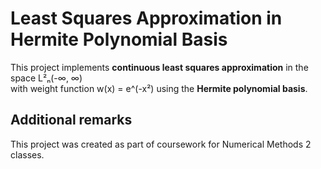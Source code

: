 # Least Squares Approximation in Hermite Polynomial Basis

This project implements **continuous least squares approximation** in the space L²ₙ(-∞, ∞)  
with weight function w(x) = e^(-x²) using the **Hermite polynomial basis**.

## Additional remarks
This project was created as part of coursework for Numerical Methods 2 classes.
